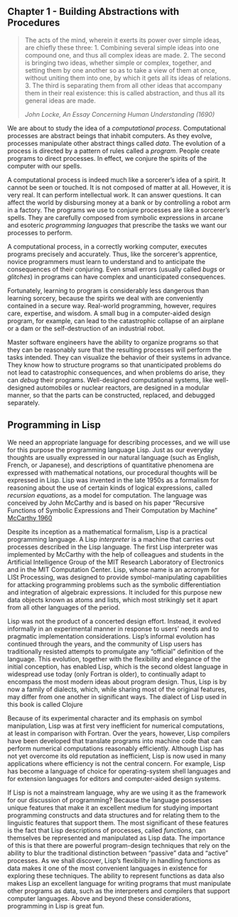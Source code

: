 Chapter 1 - Building Abstractions with Procedures
-------------------------------------------------

<blockquote>The acts of the mind, wherein it exerts its power over
simple ideas, are chiefly these three: 1. Combining several simple
ideas into one compound one, and thus all complex ideas are
made. 2. The second is bringing two ideas, whether simple or complex,
together, and setting them by one another so as to take a view of them
at once, without uniting them into one, by which it gets all its ideas
of relations.  3. The third is separating them from all other ideas
that accompany them in their real existence: this is called
abstraction, and thus all its general ideas are made.

<cite>John Locke, An Essay Concerning Human Understanding (1690)
</cite>

</blockquote>

We are about to study the idea of a *computational process*.
Computational processes are abstract beings that inhabit computers. As
they evolve, processes manipulate other abstract things called *data*.
The evolution of a process is directed by a pattern of rules called a
*program*. People create programs to direct processes. In effect, we
conjure the spirits of the computer with our spells.

A computational process is indeed much like a sorcerer’s idea of a
spirit. It cannot be seen or touched. It is not composed of matter at
all. However, it is very real. It can perform intellectual work. It
can answer questions. It can affect the world by disbursing money at a
bank or by controlling a robot arm in a factory. The programs we use
to conjure processes are like a sorcerer’s spells. They are carefully
composed from symbolic expressions in arcane and esoteric *programming
languages* that prescribe the tasks we want our processes to perform.

A computational process, in a correctly working computer, executes
programs precisely and accurately. Thus, like the sorcerer’s apprentice,
novice programmers must learn to understand and to anticipate the
consequences of their conjuring. Even small errors (usually called
*bugs* or *glitches*) in programs can have complex and unanticipated
consequences.

Fortunately, learning to program is considerably less dangerous than
learning sorcery, because the spirits we deal with are conveniently
contained in a secure way. Real-world programming, however, requires
care, expertise, and wisdom. A small bug in a computer-aided design
program, for example, can lead to the catastrophic collapse of an
airplane or a dam or the self-destruction of an industrial robot.

Master software engineers have the ability to organize programs so
that they can be reasonably sure that the resulting processes will
perform the tasks intended. They can visualize the behavior of their
systems in advance. They know how to structure programs so that
unanticipated problems do not lead to catastrophic consequences, and
when problems do arise, they can *debug* their programs. Well-designed
computational systems, like well-designed automobiles or nuclear
reactors, are designed in a modular manner, so that the parts can be
constructed, replaced, and debugged separately.

## Programming in Lisp

We need an appropriate language for describing processes, and we will
use for this purpose the programming language Lisp. Just as our
everyday thoughts are usually expressed in our natural language (such
as English, French, or Japanese), and descriptions of quantitative
phenomena are expressed with mathematical notations, our procedural
thoughts will be expressed in Lisp. Lisp was invented in the late
1950s as a formalism for reasoning about the use of certain kinds of
logical expressions, called *recursion equations*, as a model for
computation. The language was conceived by John McCarthy and is based
on his paper “Recursive Functions of Symbolic Expressions and Their
Computation by Machine”
[McCarthy 1960](http://www-formal.stanford.edu/jmc/recursive.pdf)

Despite its inception as a mathematical formalism, Lisp is a practical
programming language. A Lisp *interpreter* is a machine that carries
out processes described in the Lisp language. The first Lisp
interpreter was implemented by McCarthy with the help of colleagues
and students in the Artificial Intelligence Group of the MIT Research
Laboratory of Electronics and in the MIT Computation Center. Lisp,
whose name is an acronym for LISt Processing, was designed to provide
symbol-manipulating capabilities for attacking programming problems
such as the symbolic differentiation and integration of algebraic
expressions. It included for this purpose new data objects known as
atoms and lists, which most strikingly set it apart from all other
languages of the period.

Lisp was not the product of a concerted design effort. Instead, it
evolved informally in an experimental manner in response to users’ needs
and to pragmatic implementation considerations. Lisp’s informal
evolution has continued through the years, and the community of Lisp
users has traditionally resisted attempts to promulgate any “official”
definition of the language. This evolution, together with the
flexibility and elegance of the initial conception, has enabled Lisp,
which is the second oldest language in widespread use today (only
Fortran is older), to continually adapt to encompass the most modern
ideas about program design. Thus, Lisp is by now a family of dialects,
which, while sharing most of the original features, may differ from one
another in significant ways. The dialect of Lisp used in this book is
called Clojure

Because of its experimental character and its emphasis on symbol
manipulation, Lisp was at first very inefficient for numerical
computations, at least in comparison with Fortran. Over the years,
however, Lisp compilers have been developed that translate programs
into machine code that can perform numerical computations reasonably
efficiently. Although Lisp has not yet overcome its old
reputation as inefficient, Lisp is now used in many applications where
efficiency is not the central concern. For example, Lisp has become a
language of choice for operating-system shell languages and for
extension languages for editors and computer-aided design systems.

If Lisp is not a mainstream language, why are we using it as the
framework for our discussion of programming? Because the language
possesses unique features that make it an excellent medium for
studying important programming constructs and data structures and for
relating them to the linguistic features that support them. The most
significant of these features is the fact that Lisp descriptions of
processes, called *functions*, can themselves be represented and
manipulated as Lisp data. The importance of this is that there are
powerful program-design techniques that rely on the ability to blur
the traditional distinction between “passive” data and “active”
processes.  As we shall discover, Lisp’s flexibility in handling
functions as data makes it one of the most convenient languages in
existence for exploring these techniques. The ability to represent
functions as data also makes Lisp an excellent language for writing
programs that must manipulate other programs as data, such as the
interpreters and compilers that support computer languages. Above and
beyond these considerations, programming in Lisp is great fun.
